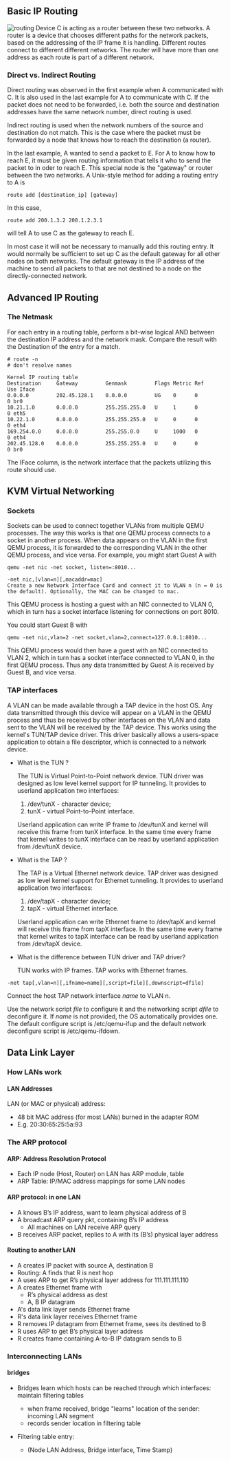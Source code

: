 ## Basic IP Routing
![routing](https://github.com/wangchenghku/COLO/blob/master/.resources/routing.png)
Device C is acting as a router between these two networks. A router is a device that chooses different paths for the network packets, based on the addressing of the IP frame it is handling. Different routes connect to different different networks. The router will have more than one address as each route is part of a different network.

### Direct vs. Indirect Routing

Direct routing was observed in the first example when A communicated with C. It is also used in the last example for A to communicate with C. If the packet does not need to be forwarded, i.e. both the source and destination addresses have the same network number, direct routing is used.

Indirect routing is used when the network numbers of the source and destination do not match. This is the case where the packet must be forwarded by a node that knows how to reach the destination (a router).

In the last example, A wanted to send a packet to E. For A to know how to reach E, it must be given routing information that tells it who to send the packet to in oder to reach E. This special node is the "gateway" or router between the two networks. A Unix-style method for adding a routing entry to A is
```
route add [destination_ip] [gateway]
```
In this case,
```
route add 200.1.3.2 200.1.2.3.1
```
will tell A to use C as the gateway to reach E.

In most case it will not be necessary to manually add this routing entry. It would normally be sufficient to set up C as the default gateway for all other nodes on both networks. The default gateway is the IP address of the machine to send all packets to that are not destined to a node on the directly-connected network.

## Advanced IP Routing
### The Netmask

For each entry in a routing table, perform a bit-wise logical AND between the destination IP address and the network mask. Compare the result with the Destination of the entry for a match.

```
# route -n
# don't resolve names

Kernel IP routing table
Destination     Gateway         Genmask         Flags Metric Ref    Use Iface
0.0.0.0         202.45.128.1    0.0.0.0         UG    0      0        0 br0
10.21.1.0       0.0.0.0         255.255.255.0   U     1      0        0 eth5
10.22.1.0       0.0.0.0         255.255.255.0   U     0      0        0 eth4
169.254.0.0     0.0.0.0         255.255.0.0     U     1000   0        0 eth4
202.45.128.0    0.0.0.0         255.255.255.0   U     0      0        0 br0
```
The IFace column, is the network interface that the packets utilizing this route should use.

## KVM Virtual Networking

### Sockets
Sockets can be used to connect together VLANs from multiple QEMU processes. The way this works is that one QEMU process connects to a socket in another process. When data appears on the VLAN in the first QEMU process, it is forwarded to the corresponding VLAN in the other QEMU process, and vice versa.
For example, you might start Guest A with
```
qemu -net nic -net socket, listen=:8010...

-net nic,[vlan=n][,macaddr=mac]
Create a new Network Interface Card and connect it to VLAN n (n = 0 is the default). Optionally, the MAC can be changed to mac.
```
This QEMU process is hosting a guest with an NIC connected to VLAN 0, which in turn has a socket interface listening for connections on port 8010.

You could start Guest B with
```
qemu -net nic,vlan=2 -net socket,vlan=2,connect=127.0.0.1:8010...
```
This QEMU process would then have a guest with an NIC connected to VLAN 2, which in turn has a socket interface connected to VLAN 0, in the first QEMU process. Thus any data transmitted by Guest A is received by Guest B, and vice versa.

### TAP interfaces
A VLAN can be made available through a TAP device in the host OS. Any data transmitted through this device will appear on a VLAN in the QEMU process and thus be received by other interfaces on the VLAN and data sent to the VLAN will be received by the TAP device.
This works using the kernel's TUN/TAP device driver. This driver basically allows a users-space application to obtain a file descriptor, which is connected to a network device.

- What is the TUN ?

  The TUN is Virtual Point-to-Point network device. TUN driver was designed as low level kernel support for IP tunneling. It provides to userland application two interfaces:
    1. /dev/tunX	- character device;
    2. tunX	- virtual Point-to-Point interface.

  Userland application can write IP frame to /dev/tunX and kernel will receive this frame from tunX interface. In the same time every frame that kernel writes to tunX interface can be read by userland application from /dev/tunX device.

- What is the TAP ?

  The TAP is a Virtual Ethernet network device. TAP driver was designed as low level kernel support for Ethernet tunneling. It provides to userland application two interfaces:
    1. /dev/tapX	- character device;
    2. tapX	- virtual Ethernet interface.

  Userland application can write Ethernet frame to /dev/tapX and kernel will receive this frame from tapX interface. In the same time every frame that kernel writes to tapX interface can be read by userland application from /dev/tapX device.

- What is the difference between TUN driver and TAP driver?

  TUN works with IP frames. TAP works with Ethernet frames.

```
-net tap[,vlan=n][,ifname=name][,script=file][,downscript=dfile]
```
Connect the host TAP network interface *name* to VLAN n.

Use the network script *file* to configure it and the networking script *dfile* to deconfigure it. If *name* is not provided, the OS automatically provides one. The default configure script is /etc/qemu-ifup and the default network deconfigure script is /etc/qemu-ifdown.

## Data Link Layer
### How LANs work
#### LAN Addresses
LAN (or MAC or physical) address:
- 48 bit MAC address (for most LANs) burned in the adapter ROM  
- E.g. 20:30:65:25:5a:93

### The ARP protocol
#### ARP: Address Resolution Protocol
- Each IP node (Host, Router) on LAN has ARP module, table
- ARP Table: IP/MAC address mappings for some LAN nodes
 
#### ARP protocol: in one LAN
- A knows B’s IP address, want to learn physical address of B
- A broadcast ARP query pkt, containing B’s IP address
  - All machines on LAN receive ARP query
- B receives ARP packet, replies to A with its (B’s) physical layer address

#### Routing to another LAN
- A creates IP packet with source A, destination B
- Routing: A finds that R is next hop
- A uses ARP to get R’s physical layer address for 111.111.111.110
- A creates Ethernet frame with
  - R’s physical address as dest
  - A, B IP datagram
- A's data link layer sends Ethernet frame
- R's data link layer receives Ethernet frame
- R removes IP datagram from Ethernet frame, sees its destined to B
- R uses ARP to get B’s physical layer address
- R creates frame containing A-to-B IP datagram sends to B

### Interconnecting LANs
#### bridges
- Bridges learn which hosts can be reached through which interfaces: maintain filtering tables
  - when frame received, bridge "learns" location of the sender: incoming LAN segment
  - records sender location in filtering table

- Filtering table entry:
  - (Node LAN Address, Bridge interface, Time Stamp)